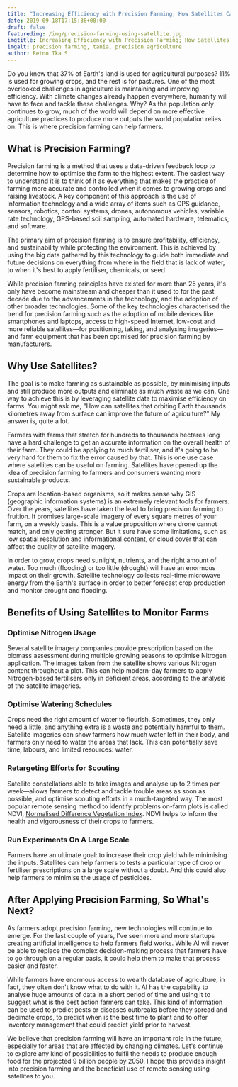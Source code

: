 ```yaml
---
title: "Increasing Efficiency with Precision Farming; How Satellites Can Help Farmers To Do That"
date: 2019-09-18T17:15:36+08:00
draft: false
featuredimg: /img/precision-farming-using-satellite.jpg
imgtitle: Increasing Efficiency with Precision Farming; How Satellites Can Help Farmers To Do That
imgalt: precision farming, tania, precision agriculture
author: Retno Ika S.
---
```


Do you know that 37% of Earth's land is used for agricultural purposes? 11% is used for growing crops, and the rest is for pastures. One of the most overlooked challenges in agriculture is maintaining and improving efficiency. With climate changes already happen everywhere, humanity will have to face and tackle these challenges. Why? As the population only continues to grow, much of the world will depend on more effective agriculture practices to produce more outputs the world population relies on. This is where precision farming can help farmers.

## What is Precision Farming?

Precision farming is a method that uses a data-driven feedback loop to determine how to optimise the farm to the highest extent. The easiest way to understand it is to think of it as everything that makes the practice of farming more accurate and controlled when it comes to growing crops and raising livestock. A key component of this approach is the use of information technology and a wide array of items such as GPS guidance, sensors, robotics, control systems, drones, autonomous vehicles, variable rate technology, GPS-based soil sampling, automated hardware, telematics, and software.

The primary aim of precision farming is to ensure profitability, efficiency, and sustainability while protecting the environment. This is achieved by using the big data gathered by this technology to guide both immediate and future decisions on everything from where in the field that is lack of water, to when it's best to apply fertiliser, chemicals, or seed.

While precision farming principles have existed for more than 25 years, it's only have become mainstream and cheaper than it used to for the past decade due to the advancements in the technology, and the adoption of other broader technologies. Some of the key technologies characterised the trend for precision farming such as the adoption of mobile devices like smartphones and laptops, access to high-speed Internet, low-cost and more reliable satellites—for positioning, taking, and analysing imageries— and farm equipment that has been optimised for precision farming by manufacturers.

## Why Use Satellites?

The goal is to make farming as sustainable as possible, by minimising inputs and still produce more outputs and eliminate as much waste as we can. One way to achieve this is by leveraging satellite data to maximise efficiency on farms. You might ask me, "How can satellites that orbiting Earth thousands kilometres away from surface can improve the future of agriculture?" My answer is, quite a lot.

Farmers with farms that stretch for hundreds to thousands hectares long have a hard challenge to get an accurate information on the overall health of their farm. They could be applying to much fertiliser, and it's going to be very hard for them to fix the error caused by that. This is one use case where satellites can be useful on farming. Satellites have opened  up the idea of precision farming to farmers and consumers wanting more sustainable products.

Crops are location-based organisms, so it makes sense why GIS (geographic information systems) is an extremely relevant tools for farmers. Over the years, satellites have taken the lead to bring precision farming to fruition. It promises large-scale imagery of every square metres of your farm, on a weekly basis. This is a value proposition where drone cannot match, and only getting stronger. But it sure have some limitations, such as low spatial resolution and informational content, or cloud cover that can affect the quality of satellite imagery.

In order to grow, crops need sunlight, nutrients, and the right amount of water. Too much (flooding) or too little (drought) will have an enormous impact on their growth. Satellite technology collects real-time microwave energy from the Earth's surface in order to better forecast crop production and monitor drought and flooding.

## Benefits of Using Satellites to Monitor Farms

### Optimise Nitrogen Usage

Several satellite imagery companies provide prescription based on the biomass assessment during multiple growing seasons to optimise Nitrogen application. The images taken from the satellite shows various Nitrogen content throughout a plot. This can help modern-day farmers to apply Nitrogen-based fertilisers only in deficient areas, according to the analysis of the satellite imageries.

### Optimise Watering Schedules

Crops need the right amount of water to flourish. Sometimes, they only need a little, and anything extra is a waste and potentially harmful to them. Satellite imageries can show farmers how much water left in their body, and farmers only need to water the areas that lack. This can potentially save time, labours, and limited resources: water.

### Retargeting Efforts for Scouting

Satellite constellations able to take images and analyse up to 2 times per week—allows farmers to detect and tackle trouble areas as soon as possible, and optimise scouting efforts in a much-targeted way. The most popular remote sensing method to identify problems on-farm plots is called NDVI, [Normalised Difference Vegetation Index](https://en.wikipedia.org/wiki/Normalized_Difference_Vegetation_Index). NDVI helps to inform the health and vigorousness of their crops to farmers.

### Run Experiments On A Large Scale

Farmers have an ultimate goal: to increase their crop yield while minimising the inputs. Satellites can help farmers to tests a particular type of crop or fertiliser prescriptions on a large scale without a doubt. And this could also help farmers to minimise the usage of pesticides.

## After Applying Precision Farming, So What's Next?

As farmers adopt precision farming, new technologies will continue to emerge. For the last couple of years, I've seen more and more startups creating artificial intelligence to help farmers field works. While AI will never be able to replace the complex decision-making process that farmers have to go through on a regular basis, it could help them to make that process easier and faster.

While farmers have enormous access to wealth database of agriculture, in fact, they often don't know what to do with it. AI has the capability to analyse huge amounts of data in a short period of time and using it to suggest what is the best action farmers can take. This kind of information can be used to predict pests or diseases outbreaks before they spread and decimate crops, to predict when is the best time to plant and to offer inventory management that could predict yield prior to harvest.

We believe that precision farming will have an important role in the future, especially for areas that are affected by changing climates. Let's continue to explore any kind of possibilities to fulfil the needs to produce enough food for the projected 9 billion people by 2050. I hope this provides insight into precision farming and the beneficial use of remote sensing using satellites to you.
